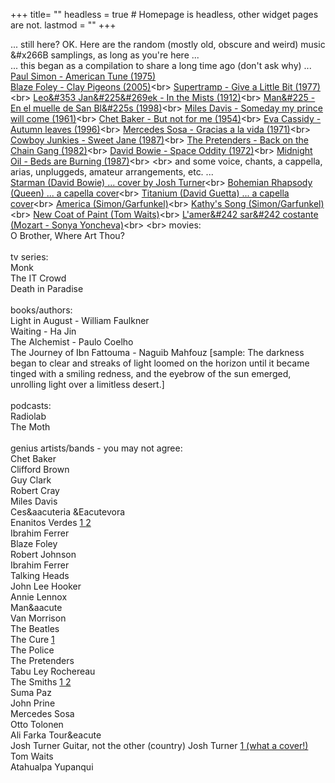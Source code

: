+++
title= ""
headless = true  # Homepage is headless, other widget pages are not.
lastmod = ""
+++

... still here?  OK. Here are the random (mostly old, obscure and weird) music &#x266B samplings, as long as you're here ...<br>
... this began as a compilation to share a long time ago (don't ask why) ...<br>
[Paul Simon - American Tune (1975)](https://www.youtube.com/watch?v=AE3kKUEY5WU)<br>
[Blaze Foley - Clay Pigeons (2005)](https://www.youtube.com/watch?v=KB_2CUj3y6Y")<br>
[Supertramp - Give a Little Bit (1977)](https://www.youtube.com/watch?v=wptWEHGPhOk")<br>
[Leo&#353 Jan&#225&#269ek - In the Mists (1912)](https://www.youtube.com/watch?v=_lFekGwREs4")<br>
[Man&#225 - En el muelle de San Bl&#225s (1998)](https://www.youtube.com/watch?v=teprNzF6J1I")<br>
[Miles Davis - Someday my prince will come (1961)](https://www.youtube.com/watch?v=Lo18F5ObPng")<br>
[Chet Baker - But not for me (1954)](https://www.youtube.com/watch?v=R_f_mMJAezM")<br>
[Eva Cassidy - Autumn leaves (1996)](https://www.youtube.com/watch?v=xXBNlApwh0c")<br>
[Mercedes Sosa - Gracias a la vida (1971)](https://www.youtube.com/watch?v=cIrGQD84F1g")<br>
[Cowboy Junkies - Sweet Jane (1987)](https://www.youtube.com/watch?v=BHRFZFmEq9o")<br>
[The Pretenders - Back on the Chain Gang (1982)](https://www.youtube.com/watch?v=CK3uf5V0pDA&")<br>
[David Bowie - Space Oddity (1972)](https://www.youtube.com/watch?v=iYYRH4apXDo")<br>
[Midnight Oil - Beds are Burning (1987)](https://www.youtube.com/watch?v=ejorQVy3m8E")<br>
<br>
and some voice, chants, a cappella, arias, unpluggeds, amateur arrangements, etc. ...<br>
[Starman (David Bowie) ... cover by Josh Turner](https://www.youtube.com/watch?v=dxI7QfoCO3s")<br>
[Bohemian Rhapsody (Queen) ... a capella cover](https://www.youtube.com/watch?v=I7v5gpWe8ds")<br>
[Titanium (David Guetta) ... a capella cover](https://www.youtube.com/watch?v=11Y6Tqw17BM")<br>
[America (Simon/Garfunkel)](https://www.youtube.com/watch?v=sFAoWwUwknc")<br>
[Kathy's Song (Simon/Garfunkel)](https://www.youtube.com/watch?v=fXZyDtzDJMY")<br>
[New Coat of Paint (Tom Waits)](https://www.youtube.com/watch?v=mpUa2a5Kg3A")<br>
[L'amer&#242 sar&#242 costante (Mozart - Sonya Yoncheva)](https://www.youtube.com/watch?v=KvMfBcai6DA")<br>
<br>
movies:<br>
O Brother, Where Art Thou?<br>
<br>
tv series:<br>
Monk<br>
The IT Crowd<br>
Death in Paradise<br>
<br>
books/authors:<br>
Light in August - William Faulkner<br>
Waiting - Ha Jin<br>
The Alchemist - Paulo Coelho<br>
The Journey of Ibn Fattouma - Naguib Mahfouz [sample: The darkness began to clear and streaks of light loomed on the horizon until it became tinged with a smiling redness, and the eyebrow of the sun emerged, unrolling light over a limitless desert.]<br>
<br>
podcasts:<br>
Radiolab<br>
The Moth<br>
<br>
genius artists/bands - you may not agree:<br>
Chet Baker<br>
Clifford Brown<br>
Guy Clark<br>
Robert Cray<br>
Miles Davis<br>
Ces&aacuteria &Eacutevora<br>
Enanitos Verdes <a class="1" href="https://www.youtube.com/watch?v=mSBo57dQwSY&list=RDEMWzsBFrM1G6O0x93sFkgUtg&index=2" target="_blank"> 1 </a><a class="1" href="https://www.youtube.com/watch?v=ZeZYT9aw4SM&list=RDEMWzsBFrM1G6O0x93sFkgUtg&index=4" target="_blank"> 2 </a><br>
Ibrahim Ferrer<br>
Blaze Foley<br>
Robert Johnson<br>
Ibrahim Ferrer<br>
Talking Heads<br>
John Lee Hooker<br>
Annie Lennox<br>
Man&aacute<br>
Van Morrison<br>
The Beatles<br>
The Cure <a class="1" href="https://www.youtube.com/watch?v=Dt7oMSOB7nw&list=RDEMLUGe1lzhB7MnQLLEheFTww&index=11" target="_blank"> 1 </a><br>
The Police<br>
The Pretenders<br>
Tabu Ley Rochereau<br>
The Smiths <a class="1" href="https://www.youtube.com/watch?v=hz0UADjaHKo&list=RDEMZRBmdKVSaLwvx0hRMgtXvg&index=12" target="_blank"> 1 </a><a class="1" href="https://www.youtube.com/watch?v=SckD99B51IA&list=RDEMZRBmdKVSaLwvx0hRMgtXvg&index=14" target="_blank"> 2 </a><br>
Suma Paz<br>
John Prine<br>
Mercedes Sosa<br>
Otto Tolonen<br>
Ali Farka Tour&eacute<br>
Josh Turner Guitar, not the other (country) Josh Turner <a class="1" href="https://www.youtube.com/watch?v=NtYKjQLgnOs" target="_blank">1 (what a cover!)</a>
<br>
Tom Waits<br>
Atahualpa Yupanqui<br>

